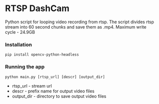 # RTSP DashCam

Python script for looping video recording from rtsp. The script divides rtsp stream into 60 second chunks and save them as .mp4.
Maximum write cycle - 24.9GB

### Installation

```
pip install opencv-python-headless
```

### Running the app

```
python main.py [rtsp_url] [descr] [output_dir]
```

- rtsp_url - stream url
- descr - prefix name for output video files
- output_dir - directory to save output video files
